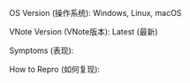 OS Version (操作系统): Windows, Linux, macOS

VNote Version (VNote版本): Latest (最新)

Symptoms (表现):


How to Repro (如何复现):

